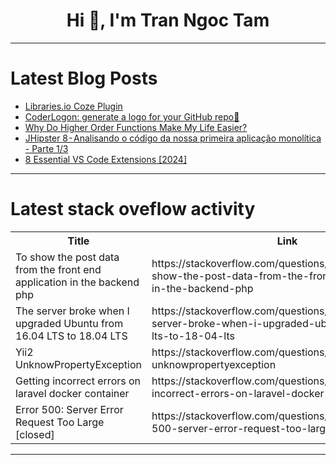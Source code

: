 <h1 align="center">Hi 👋, I'm Tran Ngoc Tam</h1>

---

# Latest Blog Posts 
<!-- BLOG-POST-LIST:START -->
- [Libraries.io Coze Plugin](https://dev.to/walter0/librariesio-coze-plugin-513h)
- [CoderLogon: generate a logo for your GitHub repo🎨](https://dev.to/astrabert/coderlogon-generate-a-logo-for-your-github-repo-45a4)
- [Why Do Higher Order Functions Make My Life Easier?](https://dev.to/danielle-goldberg/why-do-higher-order-functions-make-my-life-easier-5h9)
- [JHipster 8 - Analisando o código da nossa primeira aplicação monolítica - Parte 1/3](https://dev.to/meucodigoagil/jhipster-8-analisando-o-codigo-da-nossa-primeira-aplicacao-monolitica-parte-13-2380)
- [8 Essential VS Code Extensions [2024]](https://dev.to/evotik/8-essential-vs-code-extensions-2024-12i1)
<!-- BLOG-POST-LIST:END -->

---

# Latest stack oveflow activity
<table>
  <tr><th>Title</th><th>Link</th></tr>
  <!-- STACKOVERFLOW:START --><tr><td>To show the post data from the front end application in the backend php</td><td>https://stackoverflow.com/questions/78400031/to-show-the-post-data-from-the-front-end-application-in-the-backend-php</td></tr><tr><td>The server broke when I upgraded Ubuntu from 16.04 LTS to 18.04 LTS</td><td>https://stackoverflow.com/questions/78399982/the-server-broke-when-i-upgraded-ubuntu-from-16-04-lts-to-18-04-lts</td></tr><tr><td>Yii2 UnknowPropertyException</td><td>https://stackoverflow.com/questions/78399878/yii2-unknowpropertyexception</td></tr><tr><td>Getting incorrect errors on laravel docker container</td><td>https://stackoverflow.com/questions/78399842/getting-incorrect-errors-on-laravel-docker-container</td></tr><tr><td>Error 500: Server Error Request Too Large [closed]</td><td>https://stackoverflow.com/questions/78399841/error-500-server-error-request-too-large</td></tr><!-- STACKOVERFLOW:END -->
</table>

---


